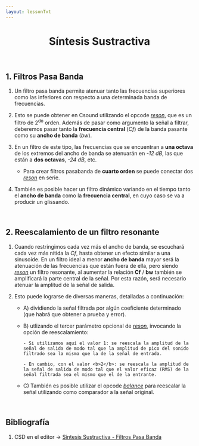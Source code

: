 ```yaml
---
layout: lessonTxt
---
```


# <center> Síntesis Sustractiva </center>

<br>

## 1. Filtros Pasa Banda

1. Un filtro pasa banda permite atenuar tanto las frecuencias superiores como las inferiores con respecto a una determinada banda de frecuencias.

2. Esto se puede obtener en Csound utilizando el opcode <a href="http://www.csounds.com/manual/html/reson.html"><i>reson</i></a>, que es un filtro de 2<sup>do</sup> orden. Además de pasar como argumento la señal a filtrar, deberemos pasar tanto la <b>frecuencia central</b> (<i>Cf</i>) de la banda pasante como su <b>ancho de banda</b> (<i>bw</i>).

3. En un filtro de este tipo, las frecuencias que se encuentran a <b>una octava</b> de los extremos del ancho de banda se atenuarán en <i>-12 dB</i>, las que están a <b>dos octavas</b>, <i>-24 dB</i>, etc.

      - Para crear filtros pasabanda de <b>cuarto orden</b> se puede conectar dos <a href="http://www.csounds.com/manual/html/reson.html"><i>reson</i></a> en serie.
      
4. También es posible hacer un filtro dinámico variando en el tiempo tanto el <b>ancho de banda</b> como la <b>frecuencia central</b>, en cuyo caso se va a producir un glissando.

<br>

## 2. Reescalamiento de un filtro resonante

1. Cuando restringimos cada vez más el ancho de banda, se escuchará cada vez más nítida la <i>Cf</i>, hasta obtener un efecto similar a una sinusoide. En un filtro ideal a menor <b>ancho de banda</b> mayor será la atenuación de las frecuencias que están fuera de ella, pero siendo <a href="http://www.csounds.com/manual/html/reson.html"><i>reson</i></a> un filtro resonante, al aumentar la relación <b>Cf</b> / <b>bw</b> también se amplificará la parte central de la señal. Por esta razón, será necesario atenuar la amplitud de la señal de salida.

2. Esto puede lograrse de diversas maneras, detalladas a continuación: 

      - A) dividiendo la señal filtrada por algún coeficiente determinado (que habrá que obtener a prueba y error).

      - B) utlizando el tercer parámetro opcional de <a href="http://www.csounds.com/manual/html/reson.html"><i>reson</i></a>, invocando la opción de reescalamiento:
      
            - Si utilizamos aquí el valor 1: se reescala la amplitud de la señal de salida de modo tal que la amplitud de pico del sonido filtrado sea la misma que la de la señal de entrada.

            - En cambio, con el valor <b>2</b>: se reescala la amplitud de la señal de salida de modo tal que el valor eficaz (RMS) de la señal filtrada sea el mismo que el de la entrante.
      
      - C) También es posible utilizar el opcode <a href="http://www.csounds.com/manual/html/balance.html"><i>balance</i></a> para reescalar la señal utilizando como comparador a la señal original.

<br>

## Bibliografía

1. CSD en el editor -> <a href="{{site.baseurl}}/lessons/sintesis_aditiva/side_projects/sintesis_sustractiva/Capitulo1/sustractiva_1.4/sustractiva_1.4.csd">Síntesis Sustractiva - Filtros Pasa Banda</a>

<br>
